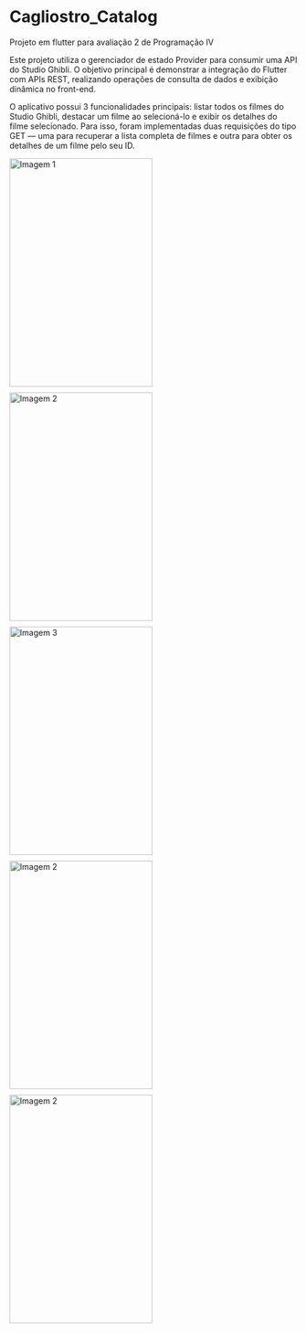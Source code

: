 # Cagliostro_Catalog

Projeto em flutter para avaliação 2 de Programação IV

Este projeto utiliza o gerenciador de estado Provider para consumir uma API do Studio Ghibli. O objetivo principal é demonstrar a integração do Flutter com APIs REST, realizando operações de consulta de dados e exibição dinâmica no front-end.

O aplicativo possui 3 funcionalidades principais: listar todos os filmes do Studio Ghibli, destacar um filme ao selecioná-lo e exibir os detalhes do filme selecionado. Para isso, foram implementadas duas requisições do tipo GET — uma para recuperar a lista completa de filmes e outra para obter os detalhes de um filme pelo seu ID.

<div style="display: flex; flex-wrap: wrap; gap: 10px;">
  <img src="https://github.com/user-attachments/assets/f91562ec-5302-485f-b064-5fb4cc61ba61" width="250px" height="400px" alt="Imagem 1">
  <img src="https://github.com/user-attachments/assets/91c9330f-7175-492d-8364-6c32d0ee3c1b" width="250px" height="400px" alt="Imagem 2">
  <img src="https://github.com/user-attachments/assets/52d0ba8a-2c96-46f7-9b64-024e33c21cb2" width="250px" height="400px" alt="Imagem 3">
  <img src="https://github.com/user-attachments/assets/5412776d-069c-478a-a77f-1d146f64ad96" width="250px" height="400px" alt="Imagem 2"> 
  <img src="https://github.com/user-attachments/assets/99311763-9616-42a2-b00a-228556cc4449" width="250px" height="400px" alt="Imagem 2"> 
</div>




